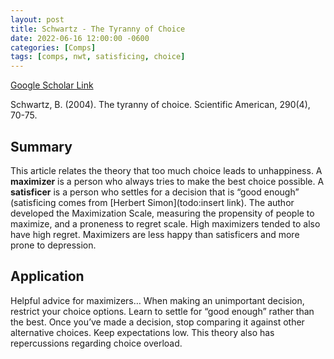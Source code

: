 ```yaml
---
layout: post
title: Schwartz - The Tyranny of Choice
date: 2022-06-16 12:00:00 -0600
categories: [Comps]
tags: [comps, nwt, satisficing, choice]
---
```


[Google Scholar Link](https://scholar.google.com/scholar?hl=en&as_sdt=0%2C45&q=the+tyranny+of+choice&btnG=)

Schwartz, B. (2004). The tyranny of choice. Scientific American, 290(4), 70-75.

## Summary
This article relates the theory that too much choice leads to unhappiness.  A **maximizer** is a person who always tries to make the best choice possible.  A **satisficer** is a person who settles for a decision that is “good enough” (satisficing comes from [Herbert Simon](todo:insert link).  The author developed the Maximization Scale, measuring the propensity of people to maximize, and a proneness to regret scale.  High maximizers tended to also have high regret.  Maximizers are less happy than satisficers and more prone to depression.

## Application
Helpful advice for maximizers… When making an unimportant decision, restrict your choice options.  Learn to settle for “good enough” rather than the best.  Once you’ve made a decision, stop comparing it against other alternative choices.  Keep expectations low.  This theory also has repercussions regarding choice overload.
